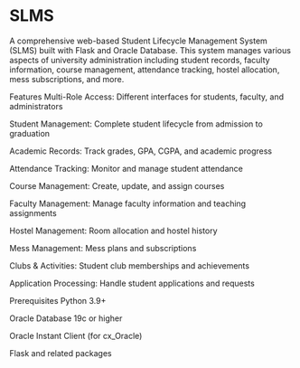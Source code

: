 # SLMS
A comprehensive web-based Student Lifecycle Management System (SLMS) built with Flask and Oracle Database. This system manages various aspects of university administration including student records, faculty information, course management, attendance tracking, hostel allocation, mess subscriptions, and more.

Features
Multi-Role Access: Different interfaces for students, faculty, and administrators

Student Management: Complete student lifecycle from admission to graduation

Academic Records: Track grades, GPA, CGPA, and academic progress

Attendance Tracking: Monitor and manage student attendance

Course Management: Create, update, and assign courses

Faculty Management: Manage faculty information and teaching assignments

Hostel Management: Room allocation and hostel history

Mess Management: Mess plans and subscriptions

Clubs & Activities: Student club memberships and achievements

Application Processing: Handle student applications and requests

Prerequisites
Python 3.9+

Oracle Database 19c or higher

Oracle Instant Client (for cx_Oracle)

Flask and related packages



